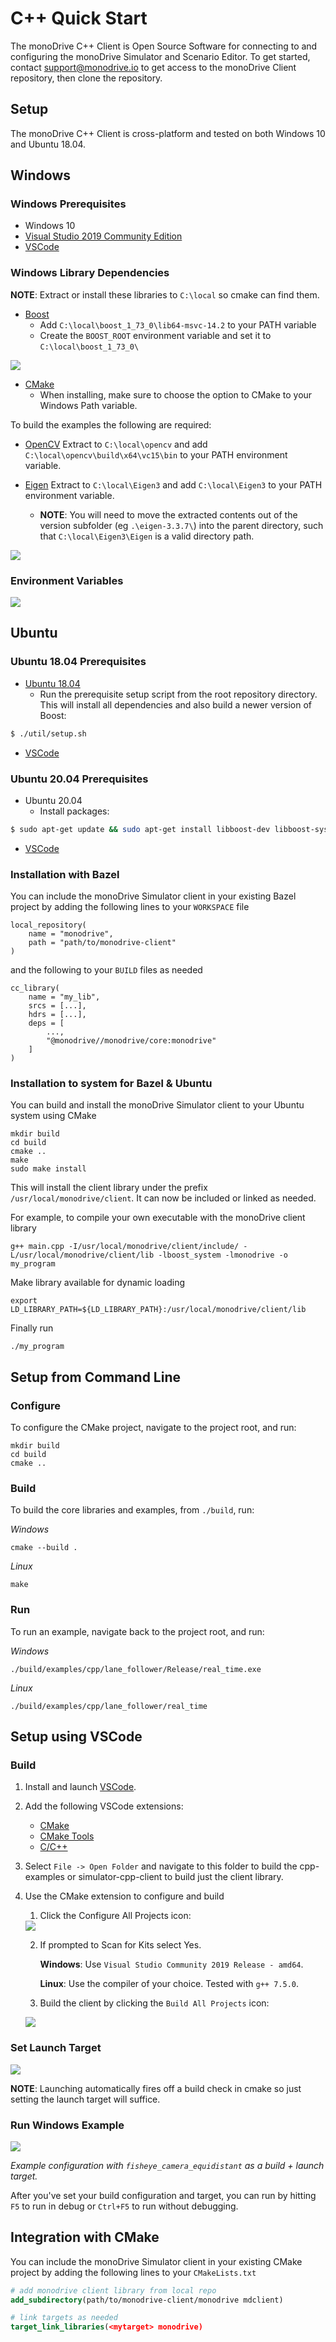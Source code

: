 # C++ Quick Start

The monoDrive C++ Client is Open Source Software for connecting to and 
configuring the monoDrive Simulator and Scenario Editor. To get started, 
contact support@monodrive.io to get access to the monoDrive Client repository,
then clone the repository. 

## Setup

The monoDrive C++ Client is cross-platform and tested on both Windows 10 and 
Ubuntu 18.04.

## Windows

### Windows Prerequisites

- Windows 10
- [Visual Studio 2019 Community Edition](https://visualstudio.microsoft.com/vs/community/)
- [VSCode](https://code.visualstudio.com/)

### Windows Library Dependencies 
**NOTE**: Extract or install these libraries to `C:\local` so cmake can find them.

- [Boost](https://sourceforge.net/projects/boost/files/boost-binaries/1.73.0/boost_1_73_0-msvc-14.2-64.exe/download)
  - Add `C:\local\boost_1_73_0\lib64-msvc-14.2` to your PATH variable
  - Create the `BOOST_ROOT` environment variable and set it to `C:\local\boost_1_73_0\`

<div class="img_container">
    <img class="lg_img" src="../imgs/boost_root_system_var.jpeg">
</div>

- [CMake](https://cmake.org/download/)
    - When installing, make sure to choose the option to CMake to your Windows Path variable.
 
To build the examples the following are required:

- [OpenCV](https://github.com/opencv/opencv/releases/download/4.3.0/opencv-4.3.0-vc14_vc15.exe) Extract to `C:\local\opencv` and add `C:\local\opencv\build\x64\vc15\bin` to your PATH environment variable.

- [Eigen](https://gitlab.com/libeigen/eigen/-/archive/3.3.7/eigen-3.3.7.zip) Extract to `C:\local\Eigen3` and add `C:\local\Eigen3` to your PATH environment variable.
     - **NOTE**: You will need to move the extracted contents out of the version subfolder (eg `.\eigen-3.3.7\`) into the parent directory, such that `C:\local\Eigen3\Eigen` is a valid directory path.

<div class="img_container">
    <img class="lg_img" src="../imgs/eigen3_dir.jpeg">
</div>

### Environment Variables

<div class="img_container">
    <img class="lg_img" src="../imgs/env_paths.jpeg">
</div>

## Ubuntu

### Ubuntu 18.04 Prerequisites
- [Ubuntu 18.04](https://releases.ubuntu.com/18.04.4/)
    - Run the prerequisite setup script from the root repository directory. This will install all dependencies and also build a newer version of Boost:
```bash
$ ./util/setup.sh
```

- [VSCode](https://code.visualstudio.com/)

### Ubuntu 20.04 Prerequisites
- Ubuntu 20.04
    - Install packages:
```bash
$ sudo apt-get update && sudo apt-get install libboost-dev libboost-system-dev libboost-filesystem-dev build-essential libeigen3-dev
```
- [VSCode](https://code.visualstudio.com/)

### Installation with Bazel
You can include the monoDrive Simulator client in your existing Bazel project
by adding the following lines to your `WORKSPACE` file
```
local_repository(
    name = "monodrive",
    path = "path/to/monodrive-client"
)
```
and the following to your `BUILD` files as needed
```
cc_library(
    name = "my_lib",
    srcs = [...],
    hdrs = [...],
    deps = [
        ...,
        "@monodrive//monodrive/core:monodrive"
    ]
)
```

### Installation to system for Bazel & Ubuntu
You can build and install the monoDrive Simulator client to your Ubuntu system
using CMake
```
mkdir build
cd build
cmake ..
make
sudo make install
```

This will install the client library under the prefix `/usr/local/monodrive/client`.
It can now be included or linked as needed.

For example, to compile your own executable with the monoDrive client library
```
g++ main.cpp -I/usr/local/monodrive/client/include/ -L/usr/local/monodrive/client/lib -lboost_system -lmonodrive -o my_program
```

Make library available for dynamic loading
```
export LD_LIBRARY_PATH=${LD_LIBRARY_PATH}:/usr/local/monodrive/client/lib
```

Finally run
```
./my_program
```


## Setup from Command Line

### Configure

To configure the CMake project, navigate to the project root, and run:
```
mkdir build
cd build
cmake ..
```

### Build

To build the core libraries and examples, from `./build`, run:

_Windows_
```
cmake --build .
```

_Linux_
```
make
```

### Run

To run an example, navigate back to the project root, and run:

_Windows_
```
./build/examples/cpp/lane_follower/Release/real_time.exe
```

_Linux_
```
./build/examples/cpp/lane_follower/real_time
```


## Setup using VSCode

### Build
1. Install and launch [VSCode](https://code.visualstudio.com/).

2. Add the following VSCode extensions:
    - [CMake](https://marketplace.visualstudio.com/items?itemName=twxs.cmake)
    - [CMake Tools](https://marketplace.visualstudio.com/items?itemName=ms-vscode.cmake-tools)
    - [C/C++](https://marketplace.visualstudio.com/items?itemName=ms-vscode.cpptools)


3. Select `File -> Open Folder` and navigate to this folder to build the cpp-examples or simulator-cpp-client to build just the client library.
4. Use the CMake extension to configure and build
    1. Click the Configure All Projects icon:

    <div class="img_container">
        <img class="lg_img" src="../imgs/configure.png">
    </div>

    2. If prompted to Scan for Kits select Yes.

        **Windows**: Use `Visual Studio Community 2019 Release - amd64`.

        **Linux**: Use the compiler of your choice. Tested with `g++ 7.5.0`.

    3. Build the client by clicking the `Build All Projects` icon:

    <div class="img_container">
        <img class="lg_img" src="../imgs/build.1.png">
    </div>

### Set Launch Target

<div class="img_container">
    <img class="lg_img" src="../imgs/dev_target_set_example_v3.jpeg">
</div>

**NOTE**: Launching automatically fires off a build check in cmake so just setting the launch target will suffice.


### Run Windows Example

<div class="img_container">
    <img class="wide_img" src="../imgs/example_windows_vscode.jpeg">
</div>

*Example configuration with `fisheye_camera_equidistant` as a build + launch target.*

After you've set your build configuration and target, you can run by hitting `F5` to run in debug or `Ctrl+F5` to run without debugging.

## Integration with CMake
You can include the monoDrive Simulator client in your existing CMake project
by adding the following lines to your `CMakeLists.txt`

```cmake
# add monodrive client library from local repo
add_subdirectory(path/to/monodrive-client/monodrive mdclient)

# link targets as needed
target_link_libraries(<mytarget> monodrive)
```
